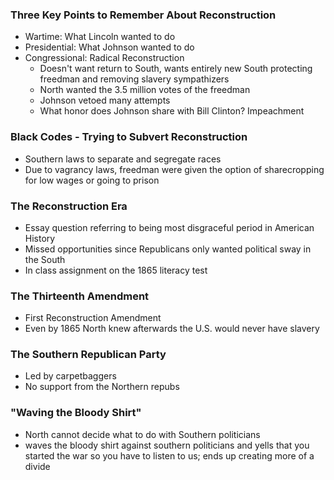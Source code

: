 ### Three Key Points to Remember About Reconstruction
- Wartime: What Lincoln wanted to do
- Presidential: What Johnson wanted to do
- Congressional: Radical Reconstruction
    - Doesn't want return to South, wants entirely new South protecting freedman and removing slavery sympathizers
    - North wanted the 3.5 million votes of the freedman
    - Johnson vetoed many attempts
    - What honor does Johnson share with Bill Clinton? Impeachment

### Black Codes - Trying to Subvert Reconstruction
- Southern laws to separate and segregate races
- Due to vagrancy laws, freedman were given the option of sharecropping for low wages or going to prison

### The Reconstruction Era
- Essay question referring to being most disgraceful period in American History
- Missed opportunities since Republicans only wanted political sway in the South
- In class assignment on the 1865 literacy test

### The Thirteenth Amendment
- First Reconstruction Amendment
- Even by 1865 North knew afterwards the U.S. would never have slavery

### The Southern Republican Party
- Led by carpetbaggers
- No support from the Northern repubs

### "Waving the Bloody Shirt"
- North cannot decide what to do with Southern politicians
- waves the bloody shirt against southern politicians and yells that you started the war so you have to listen to us; ends up creating more of a divide

